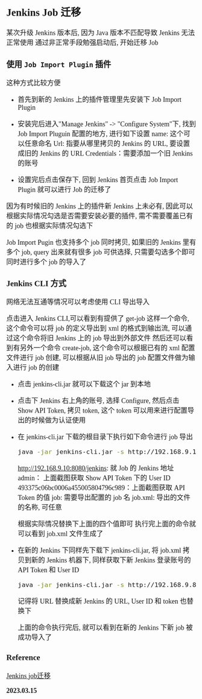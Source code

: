 <font size=4 face='楷体'>

## Jenkins Job 迁移

某次升级 Jenkins 版本后, 因为 Java 版本不匹配导致 Jenkins 无法正常使用
通过非正常手段勉强启动后, 开始迁移 Job

### 使用 `Job Import Plugin` 插件

这种方式比较方便

- 首先到新的 Jenkins 上的插件管理里先安装下 Job Import Plugin
- 安装完后进入"Manage Jenkins" -> "Configure System"下, 找到 Job Import Pluguin 配置的地方, 进行如下设置
  name: 这个可以任意命名
  Url: 指要从哪里拷贝的 Jenkins 的 URL, 要设置成旧的 Jenkins 的 URL
  Credentials：需要添加一个旧 Jenkins 的账号

- 设置完后点击保存下, 回到 Jenkins 首页点击 Job Import Plugin 就可以进行 Job 的迁移了

因为有时候旧的 Jenkins 上的插件新 Jenkins 上未必有, 因此可以根据实际情况勾选是否需要安装必要的插件, 需不需要覆盖已有的 job 也根据实际情况勾选下

Job Import Pugin 也支持多个 job 同时拷贝, 如果旧的 Jenkins 里有多个 job, query 出来就有很多 job 可供选择, 只需要勾选多个即可同时进行多个 job 的导入了

### Jenkins CLI 方式

网络无法互通等情况可以考虑使用 CLI 导出导入

点击进入 Jenkins CLI,可以看到有提供了 get-job 这样一个命令, 这个命令可以将 job 的定义导出到 xml 的格式到输出流, 可以通过这个命令将旧 Jenkins 上的 job 导出到外部文件
然后还可以看到有另外一个命令 create-job, 这个命令可以根据已有的 xml 配置文件进行 job 创建, 可以根据从旧 job 导出的 job 配置文件做为输入进行 job 的创建

- 点击 jenkins-cli.jar 就可以下载这个 jar 到本地

- 点击下 Jenkins 右上角的账号, 选择 Configure, 然后点击 Show API Token, 拷贝 token, 这个 token 可以用来进行配置导出的时候做为认证使用

- 在 jenkins-cli.jar 下载的根目录下执行如下命令进行 job 导出

  ```bash
  java -jar jenkins-cli.jar -s http://192.168.9.10:8080/jenkins -auth admin:493375c06bc0006a455005804796c989 get-job "job" > job.xml
  ```

  http://192.168.9.10:8080/jenkins: 就 Job 的 Jenkins 地址
  admin： 上面截图获取 Show API Token 下的 User ID
  493375c06bc0006a455005804796c989：上面截图获取 API Token 的值
  job: 需要导出配置的 job 名
  job.xml: 导出的文件的名称, 可任意

  根据实际情况替换下上面的四个值即可
  执行完上面的命令就可以看到 job.xml 文件生成了

- 在新的 Jenkins 下同样先下载下 jenkins-cli.jar, 将 job.xml 拷贝到新的 Jenkins 机器下, 同样获取下新 Jenkins 登录账号的 API Token 和 User ID

  ```bash
  java -jar jenkins-cli.jar -s http://192.168.9.8:8080/jenkins -auth admin:51964e7b89a427be5dd2a28f38c86eff create-job job. < job..xml
  ```

  记得将 URL 替换成新 Jenkins 的 URL, User ID 和 token 也替换下

  上面的命令执行完后, 就可以看到在新的 Jenkins 下新 job 被成功导入了

### Reference

[Jenkins job迁移](https://cloud.tencent.com/developer/article/1470433)

**2023.03.15**
